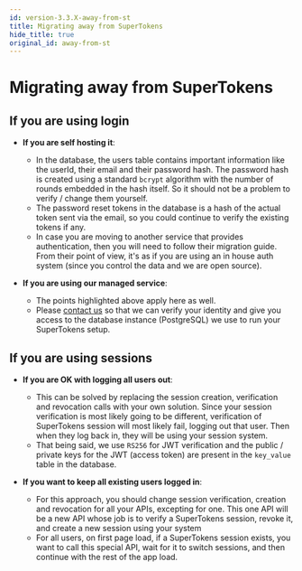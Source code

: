 ```yaml
---
id: version-3.3.X-away-from-st
title: Migrating away from SuperTokens
hide_title: true
original_id: away-from-st
---
```


# Migrating away from SuperTokens

## If you are using login
- **If you are self hosting it**:
   - In the database, the users table contains important information like the userId, their email and their password hash. The password hash is created using a standard `bcrypt` algorithm with the number of rounds embedded in the hash itself. So it should not be a problem to verify / change them yourself.
   - The password reset tokens in the database is a hash of the actual token sent via the email, so you could continue to verify the existing tokens if any.
   - In case you are moving to another service that provides authentication, then you will need to follow their migration guide. From their point of view, it's as if you are using an in house auth system (since you control the data and we are open source).

- **If you are using our managed service**:
   - The points highlighted above apply here as well.
   - Please [contact us](mailto:team@supertokens.io) so that we can verify your identity and give you access to the database instance (PostgreSQL) we use to run your SuperTokens setup.

## If you are using sessions
- **If you are OK with logging all users out**:
   - This can be solved by replacing the session creation, verification and revocation calls with your own solution. Since your session verification is most likely going to be different, verification of SuperTokens session will most likely fail, logging out that user. Then when they log back in, they will be using your session system.
   - That being said, we use `RS256` for JWT verification and the public / private keys for the JWT (access token) are present in the `key_value` table in the database.

- **If you want to keep all existing users logged in**:
   - For this approach, you should change session verification, creation and revocation for all your APIs, excepting for one. This one API will be a new API whose job is to verify a SuperTokens session, revoke it, and create a new session using your system
   - For all users, on first page load, if a SuperTokens session exists, you want to call this special API, wait for it to switch sessions, and then continue with the rest of the app load.